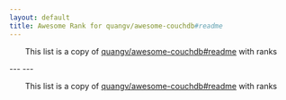 ```yaml
---
layout: default
title: Awesome Rank for quangv/awesome-couchdb#readme
---
```


<p align="center">
	This list is a copy of <a href="https://github.com/quangv/awesome-couchdb#readme">quangv/awesome-couchdb#readme</a> with ranks
</p>
---
---
<p align="center">
	This list is a copy of <a href="https://github.com/quangv/awesome-couchdb#readme">quangv/awesome-couchdb#readme</a> with ranks
</p>
